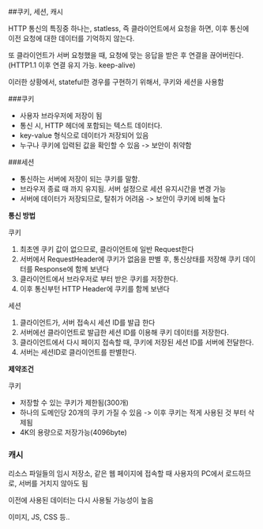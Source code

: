 ##쿠키, 세션, 캐시

HTTP 통신의 특징중 하나는, statless, 즉 클라이언트에서 요청을 하면, 이후 통신에 이전 요청에 대한 데이터를 기억하지 않는다.

또 클라이언트가 서버 요청했을 때, 요청에 맞는 응답을 받은 후 연결을 끊어버린다.(HTTP1.1 이후 연결 유지 가능. keep-alive) 



이러한 상황에서, stateful한 경우를 구현하기 위해서, 쿠키와 세션을 사용함

###쿠키

- 사용자 브라우저에 저장이 됨
- 통신 시, HTTP 헤더에 포함되는 텍스트 데이터다.
- key-value 형식으로 데이터가 저장되어 있음
- 누구나 쿠키에 입력된 값을 확인할 수 있음 -> 보안이 취약함

###세션

- 통신하는 서버에 저장이 되는 쿠키를 말함.
- 브라우저 종료 때 까지 유지됨. 서버 설정으로 세션 유지시간을 변경 가능
- 서버에 데이터가 저장되므로, 탈취가 어려움 -> 보안이 쿠키에 비해 높다



**통신 방법**

쿠키

1. 최초엔 쿠키 값이 없으므로, 클라이언트에 일반 Request한다
2. 서버에서 RequestHeader에 쿠키가 없음을 판별 후, 통신상태를 저장해 쿠키 데이터를 Response에 함께 보낸다
3. 클라이언트에서 브라우저로 부터 받은 쿠키를 저장한다.
4. 이후 통신부턴 HTTP Header에 쿠키를 함께 보낸다

세션

1. 클라이언트가, 서버 접속시 세션 ID를 발급 한다
2. 서버에선 클라이언트로 발급한 세션 ID를 이용해 쿠키 데이터를 저장한다.
3. 클라이언트에서 다시 페이지 접속할 때, 쿠키에 저장된 세션 ID를 서버에 전달한다.
4. 서버는 세션ID로 클라이언트를 판별한다.



**제약조건**

쿠키

- 저장할 수 있는 쿠키가 제한됨(300개)
- 하나의 도메인당 20개의 쿠키 가질 수 있음 -> 이후 쿠키는 적게 사용된 것 부터 삭제됨
- 4K의 용량으로 저장가능(4096byte)



### 캐시

리소스 파일들의 임시 저장소, 같은 웹 페이지에 접속할 때 사용자의 PC에서 로드하므로, 서버를 거치지 않아도 됨

이전에 사용된 데이터는 다시 사용될 가능성이 높음 

이미지, JS, CSS 등..

